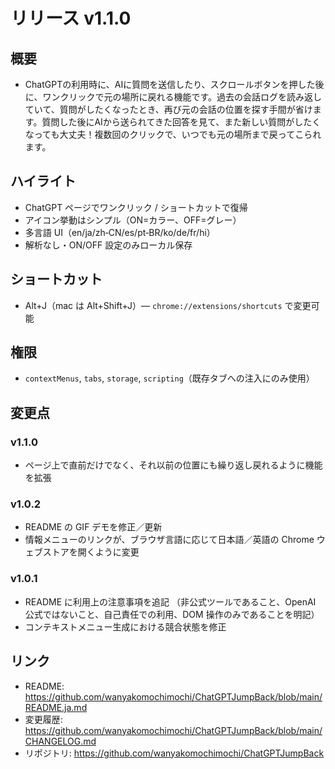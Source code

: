 # リリース v1.1.0

## 概要

- ChatGPTの利用時に、AIに質問を送信したり、スクロールボタンを押した後に、ワンクリックで元の場所に戻れる機能です。過去の会話ログを読み返していて、質問がしたくなったとき、再び元の会話の位置を探す手間が省けます。質問した後にAIから送られてきた回答を見て、また新しい質問がしたくなっても大丈夫！複数回のクリックで、いつでも元の場所まで戻ってこられます。

## ハイライト

- ChatGPT ページでワンクリック / ショートカットで復帰
- アイコン挙動はシンプル（ON=カラー、OFF=グレー）
- 多言語 UI（en/ja/zh‑CN/es/pt‑BR/ko/de/fr/hi）
- 解析なし・ON/OFF 設定のみローカル保存

## ショートカット

- Alt+J（mac は Alt+Shift+J）— `chrome://extensions/shortcuts` で変更可能

## 権限

- `contextMenus`, `tabs`, `storage`, `scripting`（既存タブへの注入にのみ使用）

## 変更点

### v1.1.0

- ページ上で直前だけでなく、それ以前の位置にも繰り返し戻れるように機能を拡張

### v1.0.2

- README の GIF デモを修正／更新
- 情報メニューのリンクが、ブラウザ言語に応じて日本語／英語の Chrome ウェブストアを開くように変更

### v1.0.1

- README に利用上の注意事項を追記
  （非公式ツールであること、OpenAI 公式ではないこと、自己責任での利用、DOM 操作のみであることを明記）
- コンテキストメニュー生成における競合状態を修正

## リンク

- README: https://github.com/wanyakomochimochi/ChatGPTJumpBack/blob/main/README.ja.md
- 変更履歴: https://github.com/wanyakomochimochi/ChatGPTJumpBack/blob/main/CHANGELOG.md
- リポジトリ: https://github.com/wanyakomochimochi/ChatGPTJumpBack
